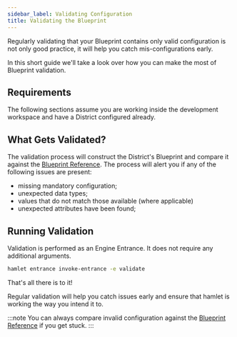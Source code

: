 ```yaml
---
sidebar_label: Validating Configuration
title: Validating the Blueprint
---
```

Regularly validating that your Blueprint contains only valid configuration is not only good practice, it will help you catch mis-configurations early.

In this short guide we'll take a look over how you can make the most of Blueprint validation.

## Requirements

The following sections assume you are working inside the development workspace and have a District configured already.

## What Gets Validated?

The validation process will construct the District's Blueprint and compare it against the [Blueprint Reference](https://docs.hamlet.io/reference). The process will alert you if any of the following issues are present:

- missing mandatory configuration;
- unexpected data types;
- values that do not match those available (where applicable)
- unexpected attributes have been found;

## Running Validation

Validation is performed as an Engine Entrance. It does not require any additional arguments.

```bash
hamlet entrance invoke-entrance -e validate
```

That's all there is to it!

Regular validation will help you catch issues early and ensure that hamlet is working the way you intend it to.

:::note
You can always compare invalid configuration against the [Blueprint Reference](https://docs.hamlet.io/reference) if you get stuck.
:::
